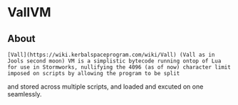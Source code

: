 # VallVM

## About
	[Vall](https://wiki.kerbalspaceprogram.com/wiki/Vall) (Vall as in Jools second moon) VM is a simplistic bytecode running ontop of Lua for use in Stormworks, nullifying the 4096 (as of now) character limit imposed on scripts by allowing the program to be split
and stored across multiple scripts, and loaded and excuted on one seamlessly.
